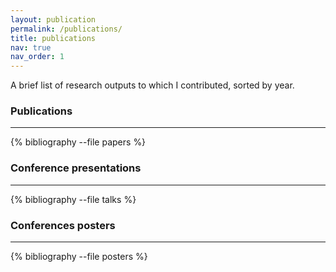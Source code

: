 ```yaml
---
layout: publication
permalink: /publications/
title: publications
nav: true
nav_order: 1
---
```

 A brief list of research outputs to which I contributed, sorted by year. 

### **Publications**
----------

{% bibliography --file papers %}


### **Conference presentations**
-----------
{% bibliography --file talks %}

### **Conferences posters**
------------
{% bibliography --file posters %}
